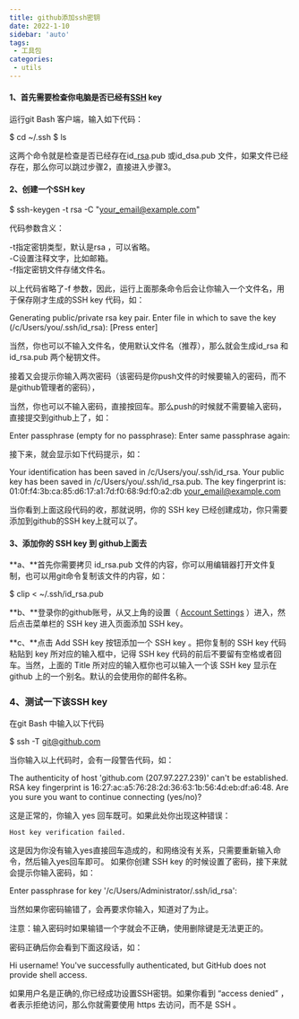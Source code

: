 ```yaml
---
title: github添加ssh密钥
date: 2022-1-10
sidebar: 'auto'
tags:
 - 工具包
categories: 
 - utils
---
```


#### 1、首先需要检查你电脑是否已经有[SSH](https://so.csdn.net/so/search?q=SSH) key

运行git Bash 客户端，输入如下代码：

$ cd ~/.ssh $ ls

这两个命令就是检查是否已经存在id_[rsa](https://so.csdn.net/so/search?q=rsa).pub 或id_dsa.pub 文件，如果文件已经存在，那么你可以跳过步骤2，直接进入步骤3。

#### 2、创建一个SSH key

$ ssh-keygen -t rsa -C "your_email@example.com"

代码参数含义：

-t指定密钥类型，默认是rsa ，可以省略。  
-C设置注释文字，比如邮箱。  
-f指定密钥文件存储文件名。

以上代码省略了-f 参数，因此，运行上面那条命令后会让你输入一个文件名，用于保存刚才生成的SSH key 代码，如：

Generating public/private rsa key pair.
Enter file in which to save the key (/c/Users/you/.ssh/id_rsa): [Press enter]

当然，你也可以不输入文件名，使用默认文件名（推荐），那么就会生成id_rsa 和id_rsa.pub 两个秘钥文件。

接着又会提示你输入两次密码（该密码是你push文件的时候要输入的密码，而不是github管理者的密码），

当然，你也可以不输入密码，直接按回车。那么push的时候就不需要输入密码，直接提交到github上了，如：

Enter passphrase (empty for no passphrase): 
Enter same passphrase again:

接下来，就会显示如下代码提示，如：

Your identification has been saved in /c/Users/you/.ssh/id_rsa.
Your public key has been saved in /c/Users/you/.ssh/id_rsa.pub.
The key fingerprint is:
01:0f:f4:3b:ca:85:d6:17:a1:7d:f0:68:9d:f0:a2:db your_email@example.com

当你看到上面这段代码的收，那就说明，你的 SSH key 已经创建成功，你只需要添加到github的SSH key上就可以了。

#### 3、添加你的 SSH key 到 github上面去

**a、**首先你需要拷贝 id_rsa.pub 文件的内容，你可以用编辑器打开文件复制，也可以用git命令复制该文件的内容，如：

$ clip < ~/.ssh/id_rsa.pub

**b、**登录你的github账号，从又上角的设置（ [Account Settings](https://github.com/settings) ）进入，然后点击菜单栏的 SSH key 进入页面添加 SSH key。

**c、**点击 Add SSH key 按钮添加一个 SSH key 。把你复制的 SSH key 代码粘贴到 key 所对应的输入框中，记得 SSH key 代码的前后不要留有空格或者回车。当然，上面的 Title 所对应的输入框你也可以输入一个该 SSH key 显示在 github 上的一个别名。默认的会使用你的邮件名称。

### 4、测试一下该SSH key

在git Bash 中输入以下代码

$ ssh -T git@github.com

当你输入以上代码时，会有一段警告代码，如：

The authenticity of host 'github.com (207.97.227.239)' can't be established.
RSA key fingerprint is 16:27:ac:a5:76:28:2d:36:63:1b:56:4d:eb:df:a6:48.
Are you sure you want to continue connecting (yes/no)?

这是正常的，你输入 yes 回车既可。如果此处你出现这种错误：

```
Host key verification failed.
```

这是因为你没有输入yes直接回车造成的，和网络没有关系，只需要重新输入命令，然后输入yes回车即可。 如果你创建 SSH key 的时候设置了密码，接下来就会提示你输入密码，如：

Enter passphrase for key '/c/Users/Administrator/.ssh/id_rsa':

当然如果你密码输错了，会再要求你输入，知道对了为止。

注意：输入密码时如果输错一个字就会不正确，使用删除键是无法更正的。

密码正确后你会看到下面这段话，如：

Hi username! You've successfully authenticated, but GitHub does not
provide shell access.

如果用户名是正确的,你已经成功设置SSH密钥。如果你看到 “access denied” ，者表示拒绝访问，那么你就需要使用 https 去访问，而不是 SSH 。